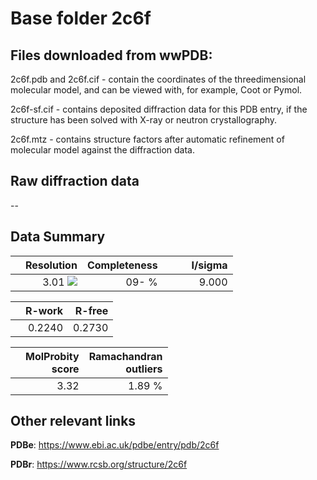 # Base folder 2c6f

## Files downloaded from wwPDB:

2c6f.pdb and 2c6f.cif - contain the coordinates of the threedimensional molecular model, and can be viewed with, for example, Coot or Pymol.

2c6f-sf.cif - contains deposited diffraction data for this PDB entry, if the structure has been solved with X-ray or neutron crystallography.

2c6f.mtz - contains structure factors after automatic refinement of molecular model against the diffraction data.

## Raw diffraction data

--<br> 

## Data Summary
|   | Resolution | Completeness| I/sigma |
|---|-------------:|----------------:|--------------:|
|   |3.01 <img src="https://latex.codecogs.com/svg.latex?{\mbox{\normalfont\AA}}"/>|  09- %|<img width=50/>9.000|

|   | **R-work**| **R-free**   
|---|-------------:|----------------:|           
||0.2240|0.2730|

|   |**MolProbity<br>score**| **Ramachandran<br>outliers** 
|---|-------------:|----------------:|
||3.32|1.89 %|

## Other relevant links 
**PDBe**:  https://www.ebi.ac.uk/pdbe/entry/pdb/2c6f
 
**PDBr**: https://www.rcsb.org/structure/2c6f 

